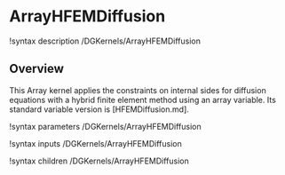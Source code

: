# ArrayHFEMDiffusion

!syntax description /DGKernels/ArrayHFEMDiffusion

## Overview

This Array kernel applies the constraints on internal sides for diffusion equations with a hybrid finite element method using an array variable.
Its standard variable version is [HFEMDiffusion.md].

!syntax parameters /DGKernels/ArrayHFEMDiffusion

!syntax inputs /DGKernels/ArrayHFEMDiffusion

!syntax children /DGKernels/ArrayHFEMDiffusion
